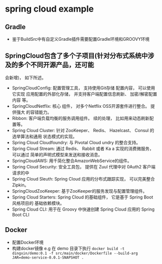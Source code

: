 # spring cloud example

## Gradle
- 鉴于BuildSrc中有自定义Gradle插件需要配置Gradle环境和GROOVY环境

## SpringCloud包含了多个子项目(针对分布式系统中涉及的多个不同开源产品，还可能
会新增)， 如下所述。
- SpringCloudConfig: 配置管理工具， 支持使用Git存储 配置内容， 可以使用它实现 应用配置的外部化存储， 并支持客户端配置信息刷新、 加密/解密配置内容 等。
- SpringCloudNetflix: 核心 组件， 对多个Netflix OSS开源套件进行整合。
提供强大 的容错能力。
- Ribbon: 客户端负载均衡的服务调用组件。
 续的处理， 比如用来动态刷新配置等。
- Spring Cloud Cluster: 针对 ZooKeeper、 Redis、 Hazelcast、 Consul 的选举算法和通用 状态模式的实现。
- Spring Cloud Cloudfoundry: 与 Pivotal Cloud undry 的整合支持。
- Spring Cloud Stream: 通过 Redis、 Rabbit 或者 Ka a 实现的消费微服务， 可以通过 简单的声明式模型来发送和接收消息。
- SpringCloudAWS: 用千简化整合AmazonWebService的组件。
- Spring Cloud Security: 安全工具包， 提供在 Zuul 代理中对 0Auth2 客户端请求的中
- Spring Cloud Sleuth: Spring Cloud 应用的分布式跟踪实现， 可以完美整合 Zipkin。
- SpringCloudZooKeeper: 基于ZooKeeper的服务发现与配置管理组件。
- Spring Cloud Starters: Spring Cloud 的基础组件， 它是基于 Spring Boot 风格项目的
基础依赖模块。
- Spring Cloud CLI: 用于在 Groovy 中快速创建 Spring Cloud 应用的 Spring Boot CLI 

## Docker
- 配置Docker环境
- 构建docker镜像 e.g 在 demo 目录下执行 
  ```docker build -t dingxin/demo:0.1 -f src/main/docker/Dockerfile --build-arg JAR=demo-service-0.0.1-SNAPSHOT .```
